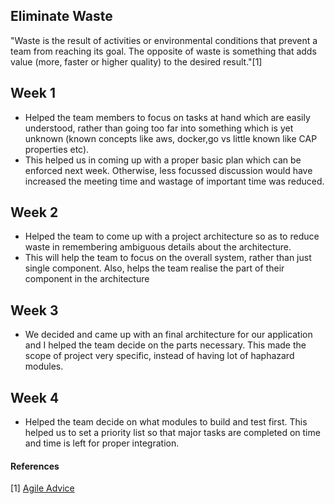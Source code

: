 ## Eliminate Waste
"Waste is the result of activities or environmental conditions that prevent a team from reaching its goal. The opposite of waste is something that adds value (more, faster or higher quality) to the desired result."[1]

## Week 1
+ Helped the team members to focus on tasks at hand which are easily understood, rather than going too far into something which is yet unknown (known concepts like aws, docker,go vs little known like CAP properties etc).
+ This helped us in coming up with a proper basic plan which can be enforced next week. Otherwise, less focussed discussion would have increased the meeting time and wastage of important time was reduced.

## Week 2
+ Helped the team to come up with a project architecture so as to reduce waste in remembering ambiguous details about the architecture. 
+ This will help the team to focus on the overall system, rather than just single component. Also, helps the team realise the part of their component in the architecture

## Week 3
+ We decided and came up with an final architecture for our application and I helped the team decide on the parts necessary. This made the scope of project very specific, instead of having lot of haphazard modules.

## Week 4
+ Helped the team decide on what modules to build and test first. This helped us to set a priority list so that major tasks are completed on time and time is left for proper integration.


#### References
[1] [Agile Advice](http://www.agileadvice.com/2005/04/27/scrumxplean/eliminate-waste/)

